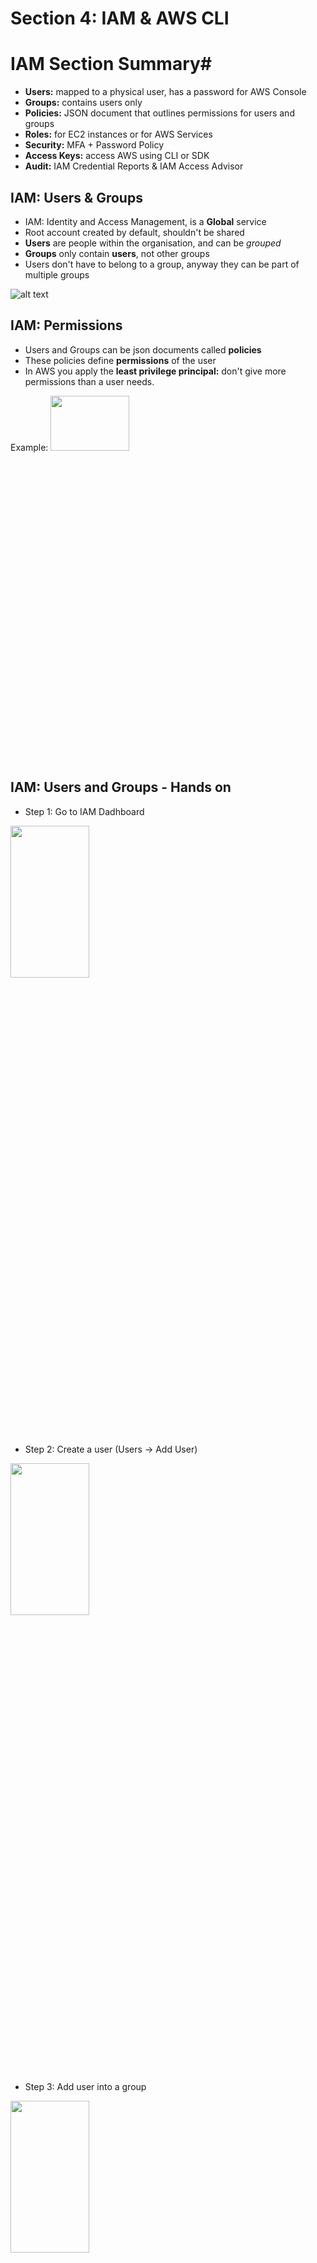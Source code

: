 # Section 4: IAM & AWS CLI #

# IAM Section Summary#

* **Users:** mapped to a physical user, has a password for AWS Console
* **Groups:** contains users only
* **Policies:** JSON document that outlines permissions for users and groups
* **Roles:** for EC2 instances or for AWS Services
* **Security:** MFA + Password Policy
* **Access Keys:** access AWS using CLI or SDK
* **Audit:** IAM Credential Reports & IAM Access Advisor

## IAM: Users & Groups ##

* IAM: Identity and Access Management, is a **Global** service
* Root account created by default, shouldn't be shared
* **Users** are people within the organisation, and can be _grouped_
* **Groups** only contain **users**, not other groups
* Users don't have to belong to a group, anyway they can be part of multiple groups

![alt text](https://github.com/abhinav-dholi/AWS-Dev-Associate-Preparation/blob/main/Stephane%20Maarek%20Course/Pictures/groups.png)

## IAM: Permissions ##

* Users and Groups can be json documents called **policies**
* These policies define **permissions** of the user
* In AWS you apply the **least privilege principal:** don't give more permissions than a user needs.
<!-- ![alt text](https://github.com/abhinav-dholi/AWS-Dev-Associate-Preparation/blob/main/Stephane%20Maarek%20Course/Pictures/policies.png) -->
Example: <img src="https://github.com/abhinav-dholi/AWS-Dev-Associate-Preparation/blob/main/Stephane%20Maarek%20Course/Pictures/policies.png"  width="50%" height="15%">

## IAM: Users and Groups - Hands on ##

* Step 1: Go to IAM Dadhboard
<img src="https://github.com/abhinav-dholi/AWS-Dev-Associate-Preparation/blob/main/Stephane%20Maarek%20Course/Pictures/IAM_Dashboard.png"  width="50%" height="25%">

* Step 2: Create a user (Users -> Add User)
<img src="https://github.com/abhinav-dholi/AWS-Dev-Associate-Preparation/blob/main/Stephane%20Maarek%20Course/Pictures/user1.png"  width="50%" height="25%">

* Step 3: Add user into a group
<img src="https://github.com/abhinav-dholi/AWS-Dev-Associate-Preparation/blob/main/Stephane%20Maarek%20Course/Pictures/user2.png"  width="50%" height="25%">

* Step 4: Add Tags (Optional)
<img src="https://github.com/abhinav-dholi/AWS-Dev-Associate-Preparation/blob/main/Stephane%20Maarek%20Course/Pictures/user3.png"  width="50%" height="25%">

* Step 5: Create and Download csv
<img src="https://github.com/abhinav-dholi/AWS-Dev-Associate-Preparation/blob/main/Stephane%20Maarek%20Course/Pictures/user4.png"  width="50%" height="25%">

* Group created (Further we can toggle around users and groups to see the information we set)
<img src="https://github.com/abhinav-dholi/AWS-Dev-Associate-Preparation/blob/main/Stephane%20Maarek%20Course/Pictures/user5.png"  width="50%" height="25%">
<img src="https://github.com/abhinav-dholi/AWS-Dev-Associate-Preparation/blob/main/Stephane%20Maarek%20Course/Pictures/user6.png"  width="50%" height="25%">

* Step 6: Login with the user created by clicking on the url (mentioned in image below)
<img src="https://github.com/abhinav-dholi/AWS-Dev-Associate-Preparation/blob/main/Stephane%20Maarek%20Course/Pictures/user7.png"  width="50%" height="25%">

* Step 7: Click and open the link in an incognito tab
<img src="https://github.com/abhinav-dholi/AWS-Dev-Associate-Preparation/blob/main/Stephane%20Maarek%20Course/Pictures/user8.png"  width="50%" height="25%">

## IAM: Policies inheritance ##
<img src="https://github.com/abhinav-dholi/AWS-Dev-Associate-Preparation/blob/main/Stephane%20Maarek%20Course/Pictures/iam_policyinh.png"  width="50%" height="25%">

## IAM Policies Structure ##

* Consists of:
    * **Version:** policy language version, always include "2012-10-17"
    * **Id:** an identifier for the policy (optional)
    * **Statement:** one or more indvidual statements (required)

* **Statement** consists of:
    * Sid: an identifier for the statement (optional)
    * Effect: whether the statement allows or denies access (Allow, Deny)
    * Principal: account/user/role to which this policy allows or denies
    * Action: list of action this policy allows or denies
    * Resource: list of resources to which the actions are applied to
    * Condition: conditions for when this policy is in effect (optional)

<img src="https://github.com/abhinav-dholi/AWS-Dev-Associate-Preparation/blob/main/Stephane%20Maarek%20Course/Pictures/polstruc.png"  width="60%" height="30%">


## IAM Multi Factor Authentication (MFA) ##

* To protect the root user account and IAM users
* MFA = password you know + security device you own
* MFA Devices:
    * Virtual MFA Device: Google Authenticator, Authy
    * Universal 2nd Factor (U2F) Security Key: Yubikey
    * Hardware Key Fob MFA Device: Gemalto
    * Hardware Key Fob MFA Device for AWS GovCloud (US): SurePassID

## How to access AWS? ##

* There are 3 options:
    * AWS Management Console (protected by password + MFA)
    * AWS Command Line Interface (CLI): protected by access keys
    * AWS Software Development Kit (SDK) - for code; protected by access keys

* Access keys are secret just like password (KeyID, Password)

## AWS CLI ##

* A tool that enables you to interact with AWS Services using command line in your command-line shell
* Direct access to the public api of AWS Services
* We can develop scripts to manage resources
* Opensource
* Alternative to AWS CLI

## AWS SDK ##

* AWS SDK is basically a set of libraries that can be used for development
* Enables you to access and manage AWS services programmically
* Embedded within your application
* Supports: SDKs (JS, Python, PHP, .NET, Ruby, Java, Go, Node.js, C++), Mobile SDK (Android, IOS, etc), IoT Device SDK (Embedded C, Arduino, etc)

## AWS CLI Hands on ##

* Step 1: Create access key from the **IAM User account**
<img src="https://github.com/abhinav-dholi/AWS-Dev-Associate-Preparation/blob/main/Stephane%20Maarek%20Course/Pictures/cli1.png"  width="50%" height="25%">

* Step 2: Configure aws cli on command prompt
<img src="https://github.com/abhinav-dholi/AWS-Dev-Associate-Preparation/blob/main/Stephane%20Maarek%20Course/Pictures/cli2.png"  width="50%" height="25%">

* Step 3: Try the commands
<img src="https://github.com/abhinav-dholi/AWS-Dev-Associate-Preparation/blob/main/Stephane%20Maarek%20Course/Pictures/cli3.png"  width="50%" height="25%">

## AWS Cloudshell ##

* Cloudshell is an alternative to terminal
* Terminal in cloud that is free to use
* All files created in the cloudshell environment they will stay
* We can download and upload the files from cloudshell 

<img src="https://github.com/abhinav-dholi/AWS-Dev-Associate-Preparation/blob/main/Stephane%20Maarek%20Course/Pictures/cloudshell1.png"  width="50%" height="25%">

## IAM Roles for Services ##

* Some AWS services will need to perform actions on your behalf
* To do so, we will assign **permissions** to AWS services with **IAM Roles**
* Common roles:
  * EC2 Instance Roles
  * Lambda Function Roles
  * Roles for cloud formation

<img src="https://github.com/abhinav-dholi/AWS-Dev-Associate-Preparation/blob/main/Stephane%20Maarek%20Course/Pictures/rolesAWS.png"  width="50%" height="25%">

## IAM Roles Hands on ##

* Step 1: Go to the user account and under IAM click on roles
<img src="https://github.com/abhinav-dholi/AWS-Dev-Associate-Preparation/blob/main/Stephane%20Maarek%20Course/Pictures/roles1.png"  width="50%" height="25%">

* Step 2: Click on create roles and select a trusted entity type for **AWS Services** and use case as **EC2**
<img src="https://github.com/abhinav-dholi/AWS-Dev-Associate-Preparation/blob/main/Stephane%20Maarek%20Course/Pictures/roles2.png"  width="50%" height="25%">

* Step 3: Set the permission as **IAM Read only Access** 
<img src="https://github.com/abhinav-dholi/AWS-Dev-Associate-Preparation/blob/main/Stephane%20Maarek%20Course/Pictures/roles3.png"  width="50%" height="25%">

* Step 4: Set the role name and click on create role and you role is created
<img src="https://github.com/abhinav-dholi/AWS-Dev-Associate-Preparation/blob/main/Stephane%20Maarek%20Course/Pictures/roles4.png"  width="50%" height="25%">

* The role looks like this
<img src="https://github.com/abhinav-dholi/AWS-Dev-Associate-Preparation/blob/main/Stephane%20Maarek%20Course/Pictures/roles5.png"  width="50%" height="25%">

## IAM Security Tools ##

* **IAM Security report (account level)**
  * a report that lists all the account users and the status of various credentials
<img src="https://github.com/abhinav-dholi/AWS-Dev-Associate-Preparation/blob/main/Stephane%20Maarek%20Course/Pictures/credentialrep.png"  width="50%" height="25%">

* **IAM Access Advisor (user level)**
  * Access advisor shows the service permissions granted to a user and when those services were last used
  * You can use this information to revise the policies
<img src="https://github.com/abhinav-dholi/AWS-Dev-Associate-Preparation/blob/main/Stephane%20Maarek%20Course/Pictures/accessadvisor.png"  width="50%" height="25%">

## IAM Guidelines & Best Practices ##

* Don't use the root account excepts for AWS Account setup
* One physical user = One AWS user
* **Assign users to groups** and permissions to groups
* Create a **strong password policy**
* Use and enforce the **Multi Factor Authentication (MFA)**
* Create and use **Roles** for giving permissions in AWS services
* Use Access Keys for Programmatic access (CLI/SDK)
* Audit permissions of your account with the IAM Credentials Report
* **Never Share IAM Users and Access Keys**
